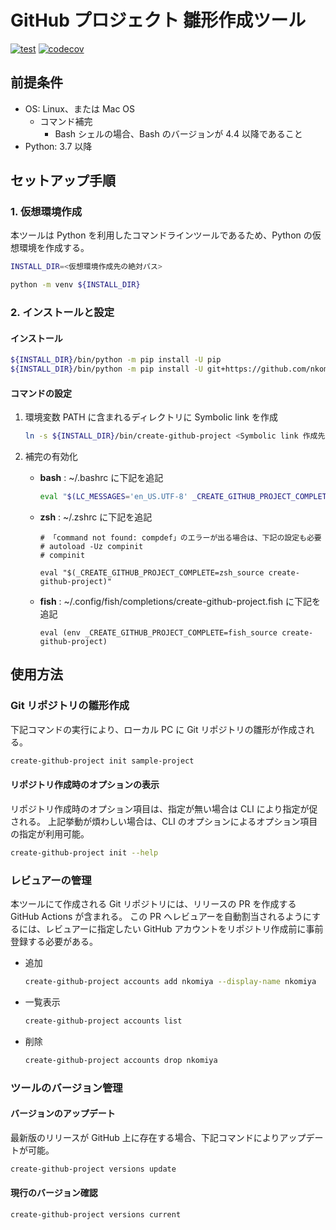 # GitHub プロジェクト 雛形作成ツール

[![test](https://github.com/nkomiya/create-github-project/actions/workflows/run-test.yml/badge.svg)](https://github.com/nkomiya/create-github-project/actions/workflows/run-test.yml) [![codecov](https://codecov.io/gh/nkomiya/create-github-project/branch/main/graph/badge.svg?token=781EL8JX7A)](https://codecov.io/gh/nkomiya/create-github-project)

## 前提条件

- OS: Linux、または Mac OS
    - コマンド補完
        - Bash シェルの場合、Bash のバージョンが 4.4 以降であること
- Python: 3.7 以降

## セットアップ手順

### 1. 仮想環境作成

本ツールは Python を利用したコマンドラインツールであるため、Python の仮想環境を作成する。

```bash
INSTALL_DIR=<仮想環境作成先の絶対パス>

python -m venv ${INSTALL_DIR}
```

### 2. インストールと設定

#### インストール

```bash
${INSTALL_DIR}/bin/python -m pip install -U pip
${INSTALL_DIR}/bin/python -m pip install -U git+https://github.com/nkomiya/create-github-project@v0.4.0
```

#### コマンドの設定

1. 環境変数 PATH に含まれるディレクトリに Symbolic link を作成

    ```bash
    ln -s ${INSTALL_DIR}/bin/create-github-project <Symbolic link 作成先>
    ```

1. 補完の有効化

    - **bash** : ~/.bashrc に下記を追記

        ```bash
        eval "$(LC_MESSAGES='en_US.UTF-8' _CREATE_GITHUB_PROJECT_COMPLETE=bash_source create-github-project)"
        ```

    - **zsh** : ~/.zshrc に下記を追記

        ```shell
        # 「command not found: compdef」のエラーが出る場合は、下記の設定も必要
        # autoload -Uz compinit
        # compinit

        eval "$(_CREATE_GITHUB_PROJECT_COMPLETE=zsh_source create-github-project)"
        ```

    - **fish** : ~/.config/fish/completions/create-github-project.fish に下記を追記

        ```shell
        eval (env _CREATE_GITHUB_PROJECT_COMPLETE=fish_source create-github-project)
        ```

## 使用方法

### Git リポジトリの雛形作成

下記コマンドの実行により、ローカル PC に Git リポジトリの雛形が作成される。

```bash
create-github-project init sample-project
```

#### リポジトリ作成時のオプションの表示

リポジトリ作成時のオプション項目は、指定が無い場合は CLI により指定が促される。
上記挙動が煩わしい場合は、CLI のオプションによるオプション項目の指定が利用可能。

```bash
create-github-project init --help
```

### レビュアーの管理

本ツールにて作成される Git リポジトリには、リリースの PR を作成する GitHub Actions が含まれる。
この PR へレビュアーを自動割当されるようにするには、レビュアーに指定したい GitHub アカウントをリポジトリ作成前に事前登録する必要がある。

- 追加

    ```bash
    create-github-project accounts add nkomiya --display-name nkomiya
    ```

- 一覧表示

    ```bash
    create-github-project accounts list
    ```

- 削除

    ```bash
    create-github-project accounts drop nkomiya
    ```

### ツールのバージョン管理

#### バージョンのアップデート

最新版のリリースが GitHub 上に存在する場合、下記コマンドによりアップデートが可能。

```bash
create-github-project versions update
```

#### 現行のバージョン確認

```bash
create-github-project versions current
```
